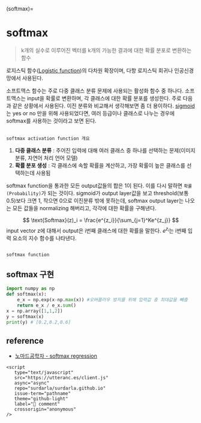 (softmax)=
# softmax

> k개의 실수로 이루어진 벡터를 k개의 가능한 결과에 대한 확률 분포로 변환하는 함수

로지스틱 함수([Logistic function](sigmoid))의 다차원 확장이며, 다항 로지스틱 회귀나 인공신경망에서 사용된다.

소프트맥스 함수는 주로 다중 클래스 분류 문제에 사용되는 활성화 함수 중 하나다. 소프트맥스는 input을 확률로 변환하며, 각 클래스에 대한 확률 분포를 생성한다. 주로 다음과 같은 상황에서 사용된다. 이진 분류와 비교해서 생각해보면 좀 더 용이하다. [sigmoid](sigmoid)는 yes or no 만을 위해 사용되었다면, 여러 등급이나 클래스로 나누는 경우에 softmax를 사용하는 것이라고 보면 된다.

```{figure} https://img1.daumcdn.net/thumb/R1280x0/?scode=mtistory2&fname=https%3A%2F%2Fblog.kakaocdn.net%2Fdn%2FQGFKh%2FbtqPQtew8NG%2FP5e54TRwt9fZqmXi55866k%2Fimg.jpg

softmax activation function 개요
```

1. **다중 클래스 분류** : 주어진 입력에 대해 여러 클래스 중 하나를 선택하는 문제(이미지 분류, 자연어 처리 언어 모델)
2. **확률 분포 생성** : 각 클래스에 속할 확률을 계산하고, 가장 확률이 높은 클래스를 선택하는데 사용됨

softmax function을 통과한 모든 output값들의 합은 1이 된다. 이를 다시 말하면 `확률(Probability)`가 되는 것이다. sigmoid가 output layer값을 보고 threshold(보통 0.5)보다 크면 1, 작으면 0으로 이진분류 밖에 못하는데, softmax output layer는 나오는 모든 값들을 normalizing 해버리고, 각각에 대한 확률을 구해낸다.

$$
\text{Softmax}(z)_i = \frac{e^{z_i}}{\sum_{j=1}^Ke^{z_j}}
$$
input vector z에 대해서 output은 i번째 클래스에 대한 확률을 말한다. $e^{z_i}$는 i번째 입력 요소의 지수 함수를 나타낸다.

```{figure} https://velog.velcdn.com/images%2Fguide333%2Fpost%2F05653beb-0e79-48d8-90d9-3744253421d5%2FScreenshot%20from%202021-05-17%2011-10-04.png

softmax function
```

## softmax 구현

```python
import numpy as np
def softmax(x):
    e_x = np.exp(x-np.max(x)) #오버플러우 방지를 위해 입력값 중 최대값을 빼줌
    return e_x / e_x.sum()
x = np.array([1,1,2])
y = softmax(x)
print(y) # [0.2,0.2,0.6]
```

## reference

- [노마드공학자 - softmax regression](https://limitsinx.tistory.com/36)

```{raw} html
<script
   type="text/javascript"
   src="https://utteranc.es/client.js"
   async="async"
   repo="surdarla/surdarla.github.io"
   issue-term="pathname"
   theme="github-light"
   label="💬 comment"
   crossorigin="anonymous"
/>
```
